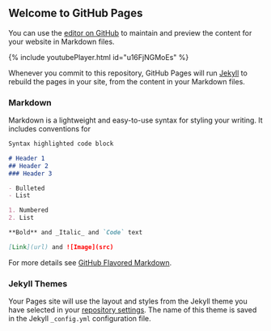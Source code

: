 ## Welcome to GitHub Pages

You can use the [editor on GitHub](https://doi.org/10.1038/s41563-020-0798-1) to maintain and preview the content for your website in Markdown files.

{% include youtubePlayer.html id="u16FjNGMoEs" %}

Whenever you commit to this repository, GitHub Pages will run [Jekyll](https://jekyllrb.com/) to rebuild the pages in your site, from the content in your Markdown files.

### Markdown

Markdown is a lightweight and easy-to-use syntax for styling your writing. It includes conventions for

```markdown
Syntax highlighted code block

# Header 1
## Header 2
### Header 3

- Bulleted
- List

1. Numbered
2. List

**Bold** and _Italic_ and `Code` text

[Link](url) and ![Image](src)
```

For more details see [GitHub Flavored Markdown](https://guides.github.com/features/mastering-markdown/).

### Jekyll Themes

Your Pages site will use the layout and styles from the Jekyll theme you have selected in your [repository settings](https://github.com/matheuscfernandes/sponge-lattice/settings). The name of this theme is saved in the Jekyll `_config.yml` configuration file.


